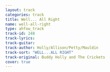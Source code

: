 ```yaml
---
layout: track
categories: track
title: Well... All Right
name: well-all-right
type: ahfow_track
track-id: 248
track-lyrics: 
track-guitar: 
track-author: Holly/Allison/Petty/Mauldin
track-sort: "WELL...ALL RIGHT"
track-original: Buddy Holly and The Crickets
cover: true
---
```


